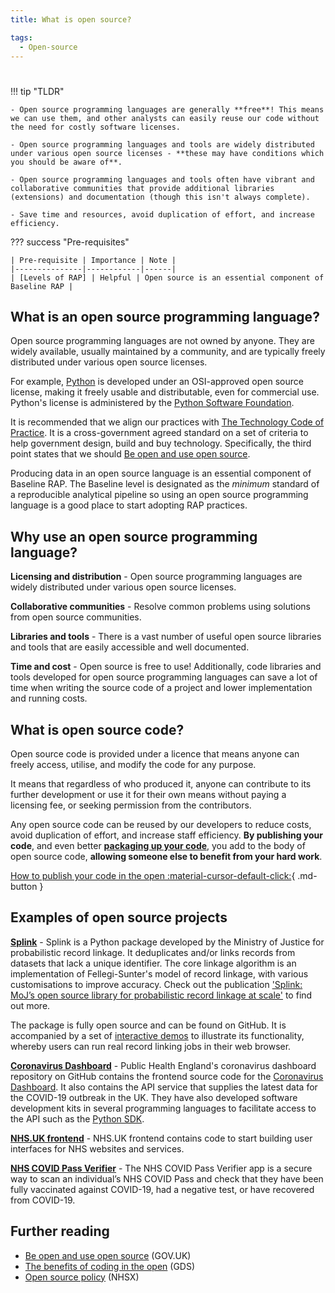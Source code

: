 ```yaml
---
title: What is open source?

tags: 
  - Open-source
---
```


#

!!! tip "TLDR"

    - Open source programming languages are generally **free**! This means we can use them, and other analysts can easily reuse our code without the need for costly software licenses.

    - Open source programming languages and tools are widely distributed under various open source licenses - **these may have conditions which you should be aware of**.

    - Open source programming languages and tools often have vibrant and collaborative communities that provide additional libraries (extensions) and documentation (though this isn't always complete).

    - Save time and resources, avoid duplication of effort, and increase efficiency.

??? success "Pre-requisites"

    | Pre-requisite | Importance | Note |
    |---------------|------------|------|
    | [Levels of RAP] | Helpful | Open source is an essential component of Baseline RAP |

## What is an open source programming language?

Open source programming languages are not owned by anyone. They are widely available, usually maintained by a community, and are typically freely distributed under various open source licenses.

For example, [Python] is developed under an OSI-approved open source license, making it freely usable and distributable, even for commercial use. Python's license is administered by the [Python Software Foundation].

It is recommended that we align our practices with [The Technology Code of Practice]. It is a cross-government agreed standard on a set of criteria to help government design, build and buy technology. Specifically, the third point states that we should [Be open and use open source].

Producing data in an open source language is an essential component of Baseline RAP. The Baseline level is designated as the _minimum_ standard of a reproducible analytical pipeline so using an open source programming language is a good place to start adopting RAP practices.

## Why use an open source programming language?

**Licensing and distribution** - Open source programming languages are widely distributed under various open source licenses.

**Collaborative communities** - Resolve common problems using solutions from open source communities.

**Libraries and tools** - There is a vast number of useful open source libraries and tools that are easily accessible and well documented.

**Time and cost** - Open source is free to use! Additionally, code libraries and tools developed for open source programming languages can save a lot of time when writing the source code of a project and lower implementation and running costs.

## What is open source code?

Open source code is provided under a licence that means anyone can freely access, utilise, and modify the code for any purpose.

It means that regardless of who produced it, anyone can contribute to its further development or use it for their own means without paying a licensing fee, or seeking permission from the contributors.

Any open source code can be reused by our developers to reduce costs, avoid duplication of effort, and increase staff efficiency.
**By publishing your code**, and even better **[packaging up your code]**, you add to the body of open source code, **allowing someone else to benefit from your hard work**.

[How to publish your code in the open :material-cursor-default-click:][how to publish your code in the open]{ .md-button }

## Examples of open source projects

**[Splink]** - Splink is a Python package developed by the Ministry of Justice for probabilistic record linkage. It deduplicates and/or links records from datasets that lack a unique identifier. The core linkage algorithm is an implementation of Fellegi-Sunter's model of record linkage, with various customisations to improve accuracy. Check out the publication ['Splink: MoJ’s open source library for probabilistic record linkage at scale'][splink-publication] to find out more.

The package is fully open source and can be found on GitHub. It is accompanied by a set of [interactive demos] to illustrate its functionality, whereby users can run real record linking jobs in their web browser.

**[Coronavirus Dashboard][coronavirus-dashboard-github]** - Public Health England's coronavirus dashboard repository on GitHub contains the frontend source code for the [Coronavirus Dashboard]. It also contains the API service that supplies the latest data for the COVID-19 outbreak in the UK. They have also developed software development kits in several programming languages to facilitate access to the API such as the [Python SDK].

**[NHS.UK frontend]** - NHS.UK frontend contains code to start building user interfaces for NHS websites and services.

**[NHS COVID Pass Verifier]** - The NHS COVID Pass Verifier app is a secure way to scan an individual’s NHS COVID Pass and check that they have been fully vaccinated against COVID-19, had a negative test, or have recovered from COVID-19.

## Further reading

- [Be open and use open source] (GOV.UK)
- [The benefits of coding in the open] (GDS)
- [Open source policy] (NHSX)

[levels of rap]: ./levels_of_RAP.md
[python]: https://www.python.org/about/
[python software foundation]: https://www.python.org/psf-landing/
[the technology code of practice]: https://www.gov.uk/guidance/the-technology-code-of-practice
[splink]: https://github.com/moj-analytical-services/splink/
[splink-publication]: https://www.gov.uk/government/publications/joined-up-data-in-government-the-future-of-data-linking-methods/splink-mojs-open-source-library-for-probabilistic-record-linkage-at-scale
[interactive demos]: https://github.com/moj-analytical-services/splink_demos
[coronavirus-dashboard-github]: https://github.com/publichealthengland/coronavirus-dashboard
[coronavirus dashboard]: https://coronavirus.data.gov.uk/
[python sdk]: https://github.com/publichealthengland/coronavirus-dashboard-api-python-sdk
[nhs.uk frontend]: https://github.com/nhsuk/nhsuk-frontend
[nhs covid pass verifier]: https://github.com/nhsx/covid-pass-verifier
[how to publish your code in the open]: ../implementing_RAP/how-to-publish-your-code-in-the-open.md
[be open and use open source]: https://www.gov.uk/guidance/be-open-and-use-open-source
[the benefits of coding in the open]: https://gds.blog.gov.uk/2017/09/04/the-benefits-of-coding-in-the-open/
[open source policy]: https://github.com/nhsx/open-source-policy/blob/main/open-source-policy.md
[rap community of practice github]: https://github.com/NHSDigital/rap-community-of-practice/issues
[packaging up your code]: ../training_resources/python/project-structure-and-packaging.md
